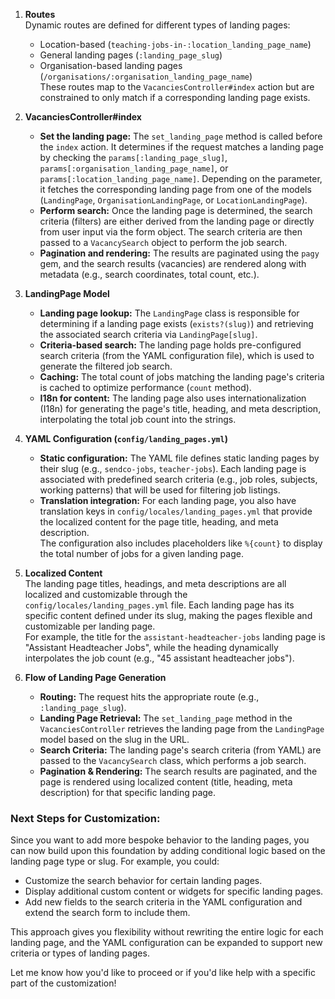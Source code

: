 1. **Routes**  
   Dynamic routes are defined for different types of landing pages:
    - Location-based (`teaching-jobs-in-:location_landing_page_name`)
    - General landing pages (`:landing_page_slug`)
    - Organisation-based landing pages (`/organisations/:organisation_landing_page_name`)  
      These routes map to the `VacanciesController#index` action but are constrained to only match if a corresponding landing page exists.

2. **VacanciesController#index**
    - **Set the landing page:** The `set_landing_page` method is called before the `index` action. It determines if the request matches a landing page by checking the `params[:landing_page_slug]`, `params[:organisation_landing_page_name]`, or `params[:location_landing_page_name]`. Depending on the parameter, it fetches the corresponding landing page from one of the models (`LandingPage`, `OrganisationLandingPage`, or `LocationLandingPage`).
    - **Perform search:** Once the landing page is determined, the search criteria (filters) are either derived from the landing page or directly from user input via the form object. The search criteria are then passed to a `VacancySearch` object to perform the job search.
    - **Pagination and rendering:** The results are paginated using the `pagy` gem, and the search results (vacancies) are rendered along with metadata (e.g., search coordinates, total count, etc.).

3. **LandingPage Model**
    - **Landing page lookup:** The `LandingPage` class is responsible for determining if a landing page exists (`exists?(slug)`) and retrieving the associated search criteria via `LandingPage[slug]`.
    - **Criteria-based search:** The landing page holds pre-configured search criteria (from the YAML configuration file), which is used to generate the filtered job search.
    - **Caching:** The total count of jobs matching the landing page's criteria is cached to optimize performance (`count` method).
    - **I18n for content:** The landing page also uses internationalization (I18n) for generating the page's title, heading, and meta description, interpolating the total job count into the strings.

4. **YAML Configuration (`config/landing_pages.yml`)**
    - **Static configuration:** The YAML file defines static landing pages by their slug (e.g., `sendco-jobs`, `teacher-jobs`). Each landing page is associated with predefined search criteria (e.g., job roles, subjects, working patterns) that will be used for filtering job listings.
    - **Translation integration:** For each landing page, you also have translation keys in `config/locales/landing_pages.yml` that provide the localized content for the page title, heading, and meta description.  
      The configuration also includes placeholders like `%{count}` to display the total number of jobs for a given landing page.

5. **Localized Content**  
   The landing page titles, headings, and meta descriptions are all localized and customizable through the `config/locales/landing_pages.yml` file. Each landing page has its specific content defined under its slug, making the pages flexible and customizable per landing page.  
   For example, the title for the `assistant-headteacher-jobs` landing page is "Assistant Headteacher Jobs", while the heading dynamically interpolates the job count (e.g., "45 assistant headteacher jobs").

6. **Flow of Landing Page Generation**
    - **Routing:** The request hits the appropriate route (e.g., `:landing_page_slug`).
    - **Landing Page Retrieval:** The `set_landing_page` method in the `VacanciesController` retrieves the landing page from the `LandingPage` model based on the slug in the URL.
    - **Search Criteria:** The landing page's search criteria (from YAML) are passed to the `VacancySearch` class, which performs a job search.
    - **Pagination & Rendering:** The search results are paginated, and the page is rendered using localized content (title, heading, meta description) for that specific landing page.

### Next Steps for Customization:
Since you want to add more bespoke behavior to the landing pages, you can now build upon this foundation by adding conditional logic based on the landing page type or slug. For example, you could:
- Customize the search behavior for certain landing pages.
- Display additional custom content or widgets for specific landing pages.
- Add new fields to the search criteria in the YAML configuration and extend the search form to include them.

This approach gives you flexibility without rewriting the entire logic for each landing page, and the YAML configuration can be expanded to support new criteria or types of landing pages.

Let me know how you'd like to proceed or if you'd like help with a specific part of the customization!
